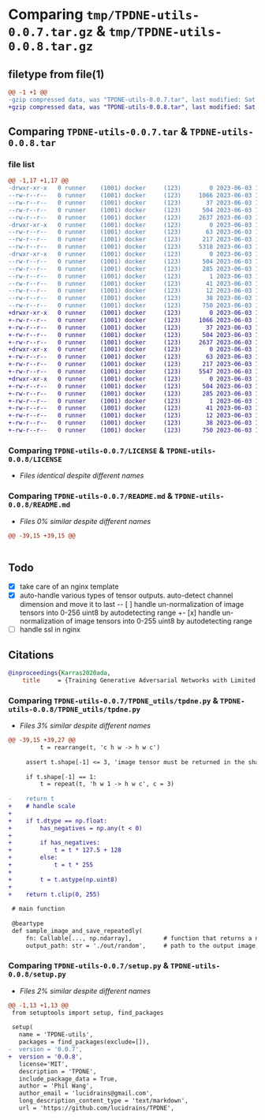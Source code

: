 # Comparing `tmp/TPDNE-utils-0.0.7.tar.gz` & `tmp/TPDNE-utils-0.0.8.tar.gz`

## filetype from file(1)

```diff
@@ -1 +1 @@
-gzip compressed data, was "TPDNE-utils-0.0.7.tar", last modified: Sat Jun  3 17:00:42 2023, max compression
+gzip compressed data, was "TPDNE-utils-0.0.8.tar", last modified: Sat Jun  3 17:16:17 2023, max compression
```

## Comparing `TPDNE-utils-0.0.7.tar` & `TPDNE-utils-0.0.8.tar`

### file list

```diff
@@ -1,17 +1,17 @@
-drwxr-xr-x   0 runner    (1001) docker     (123)        0 2023-06-03 17:00:42.376479 TPDNE-utils-0.0.7/
--rw-r--r--   0 runner    (1001) docker     (123)     1066 2023-06-03 17:00:31.000000 TPDNE-utils-0.0.7/LICENSE
--rw-r--r--   0 runner    (1001) docker     (123)       37 2023-06-03 17:00:31.000000 TPDNE-utils-0.0.7/MANIFEST.in
--rw-r--r--   0 runner    (1001) docker     (123)      504 2023-06-03 17:00:42.376479 TPDNE-utils-0.0.7/PKG-INFO
--rw-r--r--   0 runner    (1001) docker     (123)     2637 2023-06-03 17:00:31.000000 TPDNE-utils-0.0.7/README.md
-drwxr-xr-x   0 runner    (1001) docker     (123)        0 2023-06-03 17:00:42.376479 TPDNE-utils-0.0.7/TPDNE_utils/
--rw-r--r--   0 runner    (1001) docker     (123)       63 2023-06-03 17:00:31.000000 TPDNE-utils-0.0.7/TPDNE_utils/__init__.py
--rw-r--r--   0 runner    (1001) docker     (123)      217 2023-06-03 17:00:31.000000 TPDNE-utils-0.0.7/TPDNE_utils/nginx.conf.tmpl
--rw-r--r--   0 runner    (1001) docker     (123)     5318 2023-06-03 17:00:31.000000 TPDNE-utils-0.0.7/TPDNE_utils/tpdne.py
-drwxr-xr-x   0 runner    (1001) docker     (123)        0 2023-06-03 17:00:42.376479 TPDNE-utils-0.0.7/TPDNE_utils.egg-info/
--rw-r--r--   0 runner    (1001) docker     (123)      504 2023-06-03 17:00:42.000000 TPDNE-utils-0.0.7/TPDNE_utils.egg-info/PKG-INFO
--rw-r--r--   0 runner    (1001) docker     (123)      285 2023-06-03 17:00:42.000000 TPDNE-utils-0.0.7/TPDNE_utils.egg-info/SOURCES.txt
--rw-r--r--   0 runner    (1001) docker     (123)        1 2023-06-03 17:00:42.000000 TPDNE-utils-0.0.7/TPDNE_utils.egg-info/dependency_links.txt
--rw-r--r--   0 runner    (1001) docker     (123)       41 2023-06-03 17:00:42.000000 TPDNE-utils-0.0.7/TPDNE_utils.egg-info/requires.txt
--rw-r--r--   0 runner    (1001) docker     (123)       12 2023-06-03 17:00:42.000000 TPDNE-utils-0.0.7/TPDNE_utils.egg-info/top_level.txt
--rw-r--r--   0 runner    (1001) docker     (123)       38 2023-06-03 17:00:42.376479 TPDNE-utils-0.0.7/setup.cfg
--rw-r--r--   0 runner    (1001) docker     (123)      750 2023-06-03 17:00:31.000000 TPDNE-utils-0.0.7/setup.py
+drwxr-xr-x   0 runner    (1001) docker     (123)        0 2023-06-03 17:16:17.991914 TPDNE-utils-0.0.8/
+-rw-r--r--   0 runner    (1001) docker     (123)     1066 2023-06-03 17:16:06.000000 TPDNE-utils-0.0.8/LICENSE
+-rw-r--r--   0 runner    (1001) docker     (123)       37 2023-06-03 17:16:06.000000 TPDNE-utils-0.0.8/MANIFEST.in
+-rw-r--r--   0 runner    (1001) docker     (123)      504 2023-06-03 17:16:17.991914 TPDNE-utils-0.0.8/PKG-INFO
+-rw-r--r--   0 runner    (1001) docker     (123)     2637 2023-06-03 17:16:06.000000 TPDNE-utils-0.0.8/README.md
+drwxr-xr-x   0 runner    (1001) docker     (123)        0 2023-06-03 17:16:17.991914 TPDNE-utils-0.0.8/TPDNE_utils/
+-rw-r--r--   0 runner    (1001) docker     (123)       63 2023-06-03 17:16:06.000000 TPDNE-utils-0.0.8/TPDNE_utils/__init__.py
+-rw-r--r--   0 runner    (1001) docker     (123)      217 2023-06-03 17:16:06.000000 TPDNE-utils-0.0.8/TPDNE_utils/nginx.conf.tmpl
+-rw-r--r--   0 runner    (1001) docker     (123)     5547 2023-06-03 17:16:06.000000 TPDNE-utils-0.0.8/TPDNE_utils/tpdne.py
+drwxr-xr-x   0 runner    (1001) docker     (123)        0 2023-06-03 17:16:17.991914 TPDNE-utils-0.0.8/TPDNE_utils.egg-info/
+-rw-r--r--   0 runner    (1001) docker     (123)      504 2023-06-03 17:16:17.000000 TPDNE-utils-0.0.8/TPDNE_utils.egg-info/PKG-INFO
+-rw-r--r--   0 runner    (1001) docker     (123)      285 2023-06-03 17:16:17.000000 TPDNE-utils-0.0.8/TPDNE_utils.egg-info/SOURCES.txt
+-rw-r--r--   0 runner    (1001) docker     (123)        1 2023-06-03 17:16:17.000000 TPDNE-utils-0.0.8/TPDNE_utils.egg-info/dependency_links.txt
+-rw-r--r--   0 runner    (1001) docker     (123)       41 2023-06-03 17:16:17.000000 TPDNE-utils-0.0.8/TPDNE_utils.egg-info/requires.txt
+-rw-r--r--   0 runner    (1001) docker     (123)       12 2023-06-03 17:16:17.000000 TPDNE-utils-0.0.8/TPDNE_utils.egg-info/top_level.txt
+-rw-r--r--   0 runner    (1001) docker     (123)       38 2023-06-03 17:16:17.991914 TPDNE-utils-0.0.8/setup.cfg
+-rw-r--r--   0 runner    (1001) docker     (123)      750 2023-06-03 17:16:06.000000 TPDNE-utils-0.0.8/setup.py
```

### Comparing `TPDNE-utils-0.0.7/LICENSE` & `TPDNE-utils-0.0.8/LICENSE`

 * *Files identical despite different names*

### Comparing `TPDNE-utils-0.0.7/README.md` & `TPDNE-utils-0.0.8/README.md`

 * *Files 0% similar despite different names*

```diff
@@ -39,15 +39,15 @@
 
 ```
 
 ## Todo
 
 - [x] take care of an nginx template
 - [x] auto-handle various types of tensor outputs. auto-detect channel dimension and move it to last
-- [ ] handle un-normalization of image tensors into 0-256 uint8 by autodetecting range
+- [x] handle un-normalization of image tensors into 0-255 uint8 by autodetecting range
 - [ ] handle ssl in nginx
 
 ## Citations
 
 ```bibtex
 @inproceedings{Karras2020ada,
     title     = {Training Generative Adversarial Networks with Limited Data},
```

### Comparing `TPDNE-utils-0.0.7/TPDNE_utils/tpdne.py` & `TPDNE-utils-0.0.8/TPDNE_utils/tpdne.py`

 * *Files 3% similar despite different names*

```diff
@@ -39,15 +39,27 @@
         t = rearrange(t, 'c h w -> h w c')
 
     assert t.shape[-1] <= 3, 'image tensor must be returned in the shape (height, width, channels), where channels is either 3 or 1'
 
     if t.shape[-1] == 1:
         t = repeat(t, 'h w 1 -> h w c', c = 3)
 
-    return t
+    # handle scale
+
+    if t.dtype == np.float:
+        has_negatives = np.any(t < 0)
+
+        if has_negatives:
+            t = t * 127.5 + 128
+        else:
+            t = t * 255
+
+        t = t.astype(np.uint8)
+
+    return t.clip(0, 255)
 
 # main function
 
 @beartype
 def sample_image_and_save_repeatedly(
     fn: Callable[..., np.ndarray],         # function that returns a ndarray of shape (3, <width>, <height>)
     output_path: str = './out/random',     # path to the output image, without extension (will be saved as webp)
```

### Comparing `TPDNE-utils-0.0.7/setup.py` & `TPDNE-utils-0.0.8/setup.py`

 * *Files 2% similar despite different names*

```diff
@@ -1,13 +1,13 @@
 from setuptools import setup, find_packages
 
 setup(
   name = 'TPDNE-utils',
   packages = find_packages(exclude=[]),
-  version = '0.0.7',
+  version = '0.0.8',
   license='MIT',
   description = 'TPDNE',
   include_package_data = True,
   author = 'Phil Wang',
   author_email = 'lucidrains@gmail.com',
   long_description_content_type = 'text/markdown',
   url = 'https://github.com/lucidrains/TPDNE',
```

